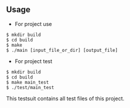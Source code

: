 ## Usage

-   For project use

```shell
$ mkdir build
$ cd build
$ make 
$ ./main [input_file_or_dir] [output_file]
```


-   For project test

```shell
$ mkdir build
$ cd build
$ make main_test 
$ ./test/main_test
```

This testsuit contains all test files of this project.